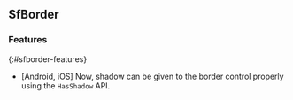 ## SfBorder

### Features

{:#sfborder-features}

* [Android, iOS] Now, shadow can be given to the border control properly using the `HasShadow` API.